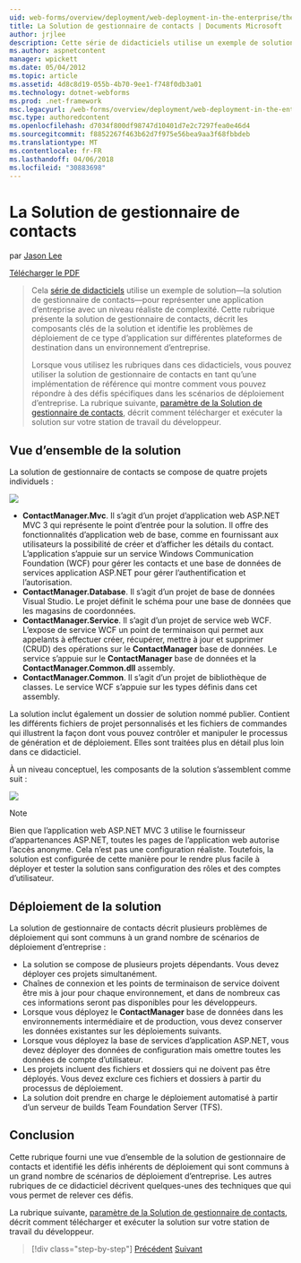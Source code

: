 ```yaml
---
uid: web-forms/overview/deployment/web-deployment-in-the-enterprise/the-contact-manager-solution
title: La Solution de gestionnaire de contacts | Documents Microsoft
author: jrjlee
description: Cette série de didacticiels utilise un exemple de solution&#x2014;la solution de gestionnaire de contacts&#x2014;pour représenter une application d’entreprise avec un niveau réaliste...
ms.author: aspnetcontent
manager: wpickett
ms.date: 05/04/2012
ms.topic: article
ms.assetid: 4d8c8d19-055b-4b70-9ee1-f748f0db3a01
ms.technology: dotnet-webforms
ms.prod: .net-framework
msc.legacyurl: /web-forms/overview/deployment/web-deployment-in-the-enterprise/the-contact-manager-solution
msc.type: authoredcontent
ms.openlocfilehash: d7034f800df98747d10401d7e2c7297fea0e46d4
ms.sourcegitcommit: f8852267f463b62d7f975e56bea9aa3f68fbbdeb
ms.translationtype: MT
ms.contentlocale: fr-FR
ms.lasthandoff: 04/06/2018
ms.locfileid: "30883698"
---
```

<a name="the-contact-manager-solution"></a>La Solution de gestionnaire de contacts
====================
par [Jason Lee](https://github.com/jrjlee)

[Télécharger le PDF](https://msdnshared.blob.core.windows.net/media/MSDNBlogsFS/prod.evol.blogs.msdn.com/CommunityServer.Blogs.Components.WeblogFiles/00/00/00/63/56/8130.DeployingWebAppsInEnterpriseScenarios.pdf)

> Cela [série de didacticiels](web-deployment-in-the-enterprise.md) utilise un exemple de solution&#x2014;la solution de gestionnaire de contacts&#x2014;pour représenter une application d’entreprise avec un niveau réaliste de complexité. Cette rubrique présente la solution de gestionnaire de contacts, décrit les composants clés de la solution et identifie les problèmes de déploiement de ce type d’application sur différentes plateformes de destination dans un environnement d’entreprise.
> 
> Lorsque vous utilisez les rubriques dans ces didacticiels, vous pouvez utiliser la solution de gestionnaire de contacts en tant qu’une implémentation de référence qui montre comment vous pouvez répondre à des défis spécifiques dans les scénarios de déploiement d’entreprise. La rubrique suivante, [paramètre de la Solution de gestionnaire de contacts](setting-up-the-contact-manager-solution.md), décrit comment télécharger et exécuter la solution sur votre station de travail du développeur.


## <a name="solution-overview"></a>Vue d’ensemble de la solution

La solution de gestionnaire de contacts se compose de quatre projets individuels :

![](the-contact-manager-solution/_static/image1.png)

- **ContactManager.Mvc**. Il s’agit d’un projet d’application web ASP.NET MVC 3 qui représente le point d’entrée pour la solution. Il offre des fonctionnalités d’application web de base, comme en fournissant aux utilisateurs la possibilité de créer et d’afficher les détails du contact. L’application s’appuie sur un service Windows Communication Foundation (WCF) pour gérer les contacts et une base de données de services application ASP.NET pour gérer l’authentification et l’autorisation.
- **ContactManager.Database**. Il s’agit d’un projet de base de données Visual Studio. Le projet définit le schéma pour une base de données que les magasins de coordonnées.
- **ContactManager.Service**. Il s’agit d’un projet de service web WCF. L’expose de service WCF un point de terminaison qui permet aux appelants à effectuer créer, récupérer, mettre à jour et supprimer (CRUD) des opérations sur le **ContactManager** base de données. Le service s’appuie sur le **ContactManager** base de données et la **ContactManager.Common.dll** assembly.
- **ContactManager.Common**. Il s’agit d’un projet de bibliothèque de classes. Le service WCF s’appuie sur les types définis dans cet assembly.

La solution inclut également un dossier de solution nommé publier. Contient les différents fichiers de projet personnalisés et les fichiers de commandes qui illustrent la façon dont vous pouvez contrôler et manipuler le processus de génération et de déploiement. Elles sont traitées plus en détail plus loin dans ce didacticiel.

À un niveau conceptuel, les composants de la solution s’assemblent comme suit :

![](the-contact-manager-solution/_static/image2.png)

> [!NOTE]
> Bien que l’application web ASP.NET MVC 3 utilise le fournisseur d’appartenances ASP.NET, toutes les pages de l’application web autorise l’accès anonyme. Cela n’est pas une configuration réaliste. Toutefois, la solution est configurée de cette manière pour le rendre plus facile à déployer et tester la solution sans configuration des rôles et des comptes d’utilisateur.


## <a name="deployment-challenges"></a>Déploiement de la solution

La solution de gestionnaire de contacts décrit plusieurs problèmes de déploiement qui sont communs à un grand nombre de scénarios de déploiement d’entreprise :

- La solution se compose de plusieurs projets dépendants. Vous devez déployer ces projets simultanément.
- Chaînes de connexion et les points de terminaison de service doivent être mis à jour pour chaque environnement, et dans de nombreux cas ces informations seront pas disponibles pour les développeurs.
- Lorsque vous déployez le **ContactManager** base de données dans les environnements intermédiaire et de production, vous devez conserver les données existantes sur les déploiements suivants.
- Lorsque vous déployez la base de services d’application ASP.NET, vous devez déployer des données de configuration mais omettre toutes les données de compte d’utilisateur.
- Les projets incluent des fichiers et dossiers qui ne doivent pas être déployés. Vous devez exclure ces fichiers et dossiers à partir du processus de déploiement.
- La solution doit prendre en charge le déploiement automatisé à partir d’un serveur de builds Team Foundation Server (TFS).

## <a name="conclusion"></a>Conclusion

Cette rubrique fourni une vue d’ensemble de la solution de gestionnaire de contacts et identifié les défis inhérents de déploiement qui sont communs à un grand nombre de scénarios de déploiement d’entreprise. Les autres rubriques de ce didacticiel décrivent quelques-unes des techniques que qui vous permet de relever ces défis.

La rubrique suivante, [paramètre de la Solution de gestionnaire de contacts](setting-up-the-contact-manager-solution.md), décrit comment télécharger et exécuter la solution sur votre station de travail du développeur.

> [!div class="step-by-step"]
> [Précédent](web-deployment-in-the-enterprise.md)
> [Suivant](setting-up-the-contact-manager-solution.md)
